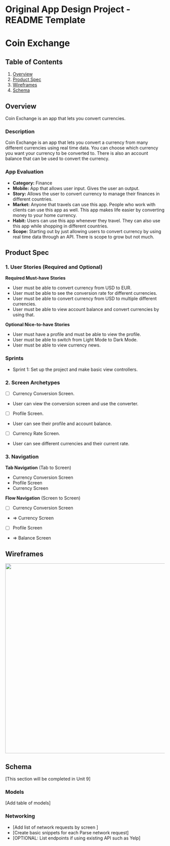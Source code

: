 Original App Design Project - README Template
===

# Coin Exchange

## Table of Contents

1. [Overview](#Overview)
2. [Product Spec](#Product-Spec)
3. [Wireframes](#Wireframes)
4. [Schema](#Schema)

## Overview
Coin Exchange is an app that lets you convert currencies.

### Description

Coin Exchange is an app that lets you convert a currency from many different currencies using real time data. You can choose which currency you want your currency to be converted to. There is also an account balance that can be used to convert the currency.

### App Evaluation

   - **Category:** Finance
   - **Mobile:** App that allows user input. Gives the user an output.
   - **Story:** Allows the user to convert currency to manage their finances in different countries.
   - **Market:** Anyone that travels can use this app. People who work with clients can use this app as well. This app makes life easier by converting money to your home currency.
   - **Habit:** Users can use this app whenever they travel. They can also use this app while shopping in different countries.
   - **Scope:** Starting out by just allowing users to convert currency by using real time data through an API. There is scope to grow but not much.

## Product Spec

### 1. User Stories (Required and Optional)

**Required Must-have Stories**

* User must be able to convert currency from USD to EUR.
* User must be able to see the conversion rate for different currencies.
* User must be able to convert currency from USD to multiple different currencies.
* User must be able to view account balance and convert currencies by using that.

**Optional Nice-to-have Stories**

* User must have a profile and must be able to view the profile.
* User must be able to switch from Light Mode to Dark Mode.
* User must be able to view currency news.

### Sprints

* Sprint 1: Set up the project and make basic view controllers.

### 2. Screen Archetypes

- [ ] Currency Conversion Screen.
* User can view the conversion screen and use the converter.
- [ ] Profile Screen.
* User can see their profile and account balance.
- [ ] Currency Rate Screen.
* User can see different currencies and their current rate.
 
### 3. Navigation

**Tab Navigation** (Tab to Screen)

* Currency Conversion Screen
* Profile Screen
* Currency Screen

**Flow Navigation** (Screen to Screen)

- [ ] Currency Conversion Screen
* => Currency Screen
- [ ] Profile Screen
* => Balance Screen


## Wireframes

<img src="https://github.com/SahilSethi5/iOS-Development-Capstone/blob/main/IMG_5876.jpeg" width=600>

## Schema 

[This section will be completed in Unit 9]

### Models

[Add table of models]

### Networking

- [Add list of network requests by screen ]
- [Create basic snippets for each Parse network request]
- [OPTIONAL: List endpoints if using existing API such as Yelp]
